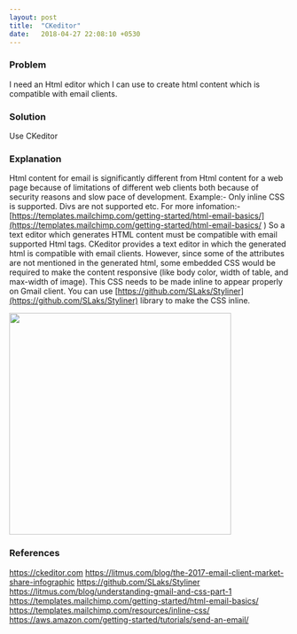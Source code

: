 ```yaml
---
layout: post
title:  "CKeditor"
date:   2018-04-27 22:08:10 +0530
---
```

### Problem
I need an Html editor which I can use to create html content which is compatible with email clients.

### Solution
Use CKeditor

### Explanation
Html content for email is significantly different from Html content for a web page because of limitations of different web clients both because of security reasons and slow pace of development. Example:- Only inline CSS is supported. Divs are not supported etc.
For more infomation:-
[https://templates.mailchimp.com/getting-started/html-email-basics/](https://templates.mailchimp.com/getting-started/html-email-basics/
)
So a text editor which generates HTML content must be compatible with email supported Html tags. CKeditor provides a text editor in which the generated html is compatible with email clients. However, since some of the attributes are not mentioned in the generated html,  some embedded CSS would be required to make the content responsive (like body color, width of table, and max-width of image). This CSS needs to be made inline to appear properly on Gmail client. You can use [https://github.com/SLaks/Styliner](https://github.com/SLaks/Styliner) library to make the CSS inline.

<img src="https://getdailyprogramming.github.io/images/ckeditor.jpg" width="400"/>

### References
https://ckeditor.com
https://litmus.com/blog/the-2017-email-client-market-share-infographic
https://github.com/SLaks/Styliner
https://litmus.com/blog/understanding-gmail-and-css-part-1
https://templates.mailchimp.com/getting-started/html-email-basics/
https://templates.mailchimp.com/resources/inline-css/
https://aws.amazon.com/getting-started/tutorials/send-an-email/

